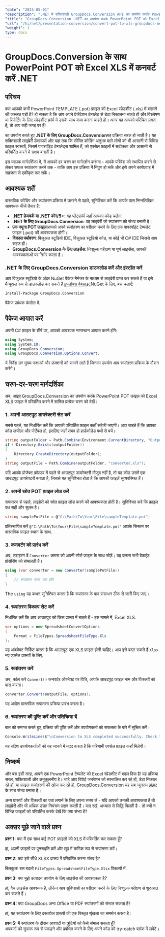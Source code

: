 ```yaml
---
"date": "2025-05-01"
"description": ".NET में शक्तिशाली GroupDocs.Conversion API का उपयोग करके PowerPoint टेम्पलेट्स (.POT) को Excel स्प्रेडशीट (.XLS) में निर्बाध रूप से परिवर्तित करना जानें।"
"title": "GroupDocs.Conversion .NET का उपयोग करके PowerPoint POT को Excel XLS में परिवर्तित करें"
"url": "/hi/net/presentation-conversion/convert-pot-to-xls-groupdocs-net/"
"weight": 1
type: docs
---
```

# GroupDocs.Conversion के साथ PowerPoint POT को Excel XLS में कनवर्ट करें .NET

## परिचय

क्या आपको कभी PowerPoint TEMPLATE (.pot) फ़ाइल को Excel स्प्रेडशीट (.xls) में बदलने की ज़रूरत पड़ी है? हो सकता है कि आप अपने प्रेजेंटेशन टेम्पलेट से डेटा निकालना चाहते हों और विश्लेषण या रिपोर्टिंग के लिए स्प्रेडशीट फ़ॉर्म में उसके साथ काम करना चाहते हों। अगर यह आपको परिचित लगता है, तो आप सही जगह पर हैं! 

का उपयोग करते हुए **.NET के लिए GroupDocs.Conversion**यह प्रक्रिया सरल हो जाती है। यह शक्तिशाली लाइब्रेरी डेवलपर्स और यहां तक कि सीमित कोडिंग अनुभव वाले लोगों को भी आसानी से विभिन्न फ़ाइल स्वरूपों, जिसमें पावरपॉइंट टेम्पलेट्स शामिल हैं, को एक्सेल फ़ाइलों में सटीकता और आसानी से परिवर्तित करने में सक्षम बनाती है।

इस व्यापक मार्गदर्शिका में, मैं आपको हर चरण पर मार्गदर्शन करूंगा - आपके परिवेश को स्थापित करने से लेकर सफल रूपांतरण करने तक - ताकि आप इस प्रक्रिया में निपुण हो सकें और इसे अपने कार्यप्रवाह में सहजता से एकीकृत कर सकें।

## आवश्यक शर्तें

वास्तविक कोडिंग और रूपांतरण प्रक्रिया में उतरने से पहले, सुनिश्चित करें कि आपके पास निम्नलिखित आवश्यक चीजें तैयार हैं:

- **.NET फ्रेमवर्क या .NET कोर/5+**: वह प्लेटफ़ॉर्म जहाँ आपका कोड चलेगा.
- **.NET के लिए GroupDocs.Conversion**: वह लाइब्रेरी जो रूपांतरण को संभव बनाती है।
- **एक नमूना POT फ़ाइल**आपको अपने रूपांतरण का परीक्षण करने के लिए एक पावरपॉइंट टेम्पलेट फ़ाइल (.pot) की आवश्यकता होगी।
- **विकास पर्यावरण**: विज़ुअल स्टूडियो IDE, विज़ुअल स्टूडियो कोड, या कोई भी C# IDE जिससे आप सहज हों।
- **GroupDocs.Conversion के लिए लाइसेंस**: निःशुल्क परीक्षण या पूर्ण लाइसेंस, आपकी आवश्यकताओं पर निर्भर करता है।

### .NET के लिए GroupDocs.Conversion डाउनलोड करें और इंस्टॉल करें

आप विजुअल स्टूडियो के अंदर NuGet पैकेज मैनेजर के माध्यम से लाइब्रेरी प्राप्त कर सकते हैं या इसे मैन्युअल रूप से डाउनलोड कर सकते हैं [ग्रुपडॉक्स वेबसाइट](https://releases.groupdocs.com/conversion/net/)NuGet के लिए, बस चलाएँ:

```bash
Install-Package GroupDocs.Conversion
```

पैकेज प्रबंधक कंसोल में.

## पैकेज आयात करें

अपनी C# फ़ाइल के शीर्ष पर, आपको आवश्यक नामस्थान आयात करने होंगे:

```csharp
using System;
using System.IO;
using GroupDocs.Conversion;
using GroupDocs.Conversion.Options.Convert;
```

ये निर्देश उन मुख्य कक्षाओं और फ़ंक्शनों को सामने लाते हैं जिनका उपयोग आप रूपांतरण प्रक्रिया के दौरान करेंगे।

## चरण-दर-चरण मार्गदर्शिका

अब, आइए GroupDocs.Conversion का उपयोग करके PowerPoint POT फ़ाइल को Excel XLS फ़ाइल में परिवर्तित करने में शामिल प्रत्येक चरण को देखें।

### 1. अपनी आउटपुट डायरेक्टरी सेट करें

सबसे पहले, यह निर्धारित करें कि आपकी परिवर्तित फ़ाइल कहाँ सहेजी जाएगी। आप चाहते हैं कि आपका कोड लचीला और पोर्टेबल हो, इसलिए जहाँ संभव हो हार्डकोडेड पथों से बचें।

```csharp
string outputFolder = Path.Combine(Environment.CurrentDirectory, "Output");
if (!Directory.Exists(outputFolder))
{
    Directory.CreateDirectory(outputFolder);
}
string outputFile = Path.Combine(outputFolder, "converted.xls");
```

यदि आपके प्रोजेक्ट फ़ोल्डर में पहले से आउटपुट डायरेक्टरी मौजूद नहीं है, तो यह कोड उसमें एक आउटपुट डायरेक्टरी बनाता है, जिससे यह सुनिश्चित होता है कि आपकी फ़ाइलें सुव्यवस्थित हैं।

### 2. अपनी स्रोत POT फ़ाइल लोड करें

रूपांतरण से पहले, लाइब्रेरी को स्रोत फ़ाइल लोड करने की आवश्यकता होती है। सुनिश्चित करें कि फ़ाइल पथ सही और सुलभ है।

```csharp
string samplePotFile = @"C:\Path\To\Your\File\sampleTemplate.pot";
```

प्रतिस्थापित करें `@"C:\Path\To\Your\File\sampleTemplate.pot"` आपके सिस्टम पर वास्तविक फ़ाइल स्थान के साथ.

### 3. कनवर्टर को प्रारंभ करें

अब, उदाहरण दें `Converter` क्लास को अपनी सोर्स फ़ाइल के साथ जोड़ें। यह क्लास सभी बैकएंड प्रोसेसिंग को संभालती है।

```csharp
using (var converter = new Converter(samplePotFile))
{
    // रूपांतरण चरण यहां होंगे
}
```

The `using` यह कथन सुनिश्चित करता है कि रूपांतरण के बाद संसाधन ठीक से जारी किए जाएं।

### 4. रूपांतरण विकल्प सेट करें

निर्धारित करें कि आप आउटपुट को किस प्रारूप में चाहते हैं - इस मामले में, Excel XLS.

```csharp
var options = new SpreadsheetConvertOptions
{
    Format = FileTypes.SpreadsheetFileType.Xls
};
```

यह ऑब्जेक्ट निर्दिष्ट करता है कि आउटपुट एक XLS फ़ाइल होनी चाहिए। आप इसे बदल सकते हैं `Xlsx` नए एक्सेल प्रारूपों के लिए.

### 5. रूपांतरण करें

अब, कॉल करें `Convert()` कनवर्टर ऑब्जेक्ट पर विधि, आपके आउटपुट फ़ाइल नाम और विकल्पों को पास करना।

```csharp
converter.Convert(outputFile, options);
```

यह आदेश वास्तविक रूपांतरण प्रक्रिया प्रारंभ करता है।

### 6. रूपांतरण की पुष्टि करें और प्रतिक्रिया दें

बात को समाप्त करते हुए, प्रक्रिया की पुष्टि करें और उपयोगकर्ता को सफलता के बारे में सूचित करें।

```csharp
Console.WriteLine($"\nConversion to XLS completed successfully. Check the output in {outputFolder}");
```

यह संदेश उपयोगकर्ताओं को यह जानने में मदद करता है कि परिणामी एक्सेल फ़ाइल कहाँ मिलेगी।

## निष्कर्ष

और बस इसी तरह, आपने एक PowerPoint टेम्पलेट को Excel स्प्रेडशीट में बदल दिया है! यह प्रक्रिया सरल, शक्तिशाली और अनुकूलनीय है। चाहे आप रिपोर्ट जनरेशन को स्वचालित कर रहे हों, डेटा निकाल रहे हों, या फ़ाइल रूपांतरणों की खोज कर रहे हों, GroupDocs.Conversion यह सब न्यूनतम झंझट के साथ संभव बनाता है।

अन्य प्रारूपों और विकल्पों का पता लगाने के लिए अपना समय लें - यदि आपको उनकी आवश्यकता है तो लाइब्रेरी और भी अधिक उन्नत नियंत्रण प्रदान करती है। याद रखें, अभ्यास से सिद्धि मिलती है - तो क्यों न विभिन्न फ़ाइलों को परिवर्तित करके देखें कि क्या संभव है?

## अक्सर पूछे जाने वाले प्रश्न

**प्रश्न 1:** क्या मैं एक साथ कई POT फ़ाइलों को XLS में परिवर्तित कर सकता हूँ?  

हां, अपनी फ़ाइलों पर पुनरावृति करें और लूप में क्रमिक रूप से रूपांतरण करें।

**प्रश्न 2:** क्या इसे सीधे XLSX प्रारूप में परिवर्तित करना संभव है?  

बिलकुल! बस बदलो `FileTypes.SpreadsheetFileType.Xlsx` विकल्पों में.

**प्रश्न 3:** क्या मुझे उत्पादन उपयोग के लिए लाइसेंस की आवश्यकता है?  

हां, वैध लाइसेंस आवश्यक है, लेकिन आप सुविधाओं का परीक्षण करने के लिए निःशुल्क परीक्षण से शुरुआत कर सकते हैं।

**प्रश्न 4:** क्या GroupDocs अन्य Office या PDF रूपांतरणों को संभाल सकता है?  

हां, यह रूपांतरण के लिए दस्तावेज़ प्रारूपों की एक विस्तृत श्रृंखला का समर्थन करता है।

**प्रश्न 5:** मैं रूपांतरण के दौरान अपवादों या त्रुटियों को कैसे संभाल सकता हूँ?  
अपवादों को सुचारू रूप से पकड़ने और प्रबंधित करने के लिए अपने कोड को try-catch ब्लॉक में लपेटें।